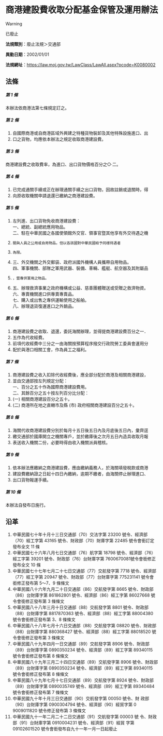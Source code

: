 # 商港建設費收取分配基金保管及運用辦法


> [!WARNING]
> 已廢止


**法規類別**：廢止法規＞交通部

**異動日期**：2002/01/01  

**法規網址**：https://law.moj.gov.tw/LawClass/LawAll.aspx?pcode=K0080002



## 法條
##### 第 1 條
本辦法依商港法第七條規定訂之。

##### 第 2 條
1. 自國際商港或自商港區域外興建之特種貨物裝卸及其他特殊設施進口、出
1. 口之貨物，均應依本辦法之規定收取商港建設費。

##### 第 3 條
商港建設費之收取費率，為進口、出口貨物價格百分之○‧二。

##### 第 4 條
1. 已完成通關手續或正在辦理通關手續之出口貨物，因故註銷或退關時，得
1. 向原收取機關申請退還已繳納之商港建設費。

##### 第 5 條
1. 左列進、出口貨物免收商港建設費：  
一、總統、副總統應用物品。  
二、駐在中華民國之各國使領館外交官、領事官暨其他享有外交待遇之機
1.     關與人員之公用或自用物品。但以各該國對中華民國給予同樣待遇者
1.     為限。
1. 三、外交機關之外交郵袋、政府派國外機構人員攜帶自用物品。  
四、軍事機關、部隊之軍用武器、裝備、車輛、艦艇、航空器及其附屬品
1.     ，暨專供軍用之物品。
1. 五、辦理救濟事業之政府機構或公益、慈善團體贈送或受贈之救濟物資。  
六、專賣機關進口供專賣專賣品。  
七、購入或出售之專供運輸使用之船舶。  
八、辦理退貨復運進口之外銷品。

##### 第 6 條
1. 商港建設費之收取、退還，委託海關辦理，並得提商港建設費百分之一．
1. 五作為代收經費。
1. 前項代收經費中三分之一由海關按預算程序撥交行政院勞工委員會運用分
1. 配於與港口相關工會，作為員工之福利。

##### 第 7 條
1. 商港建設費之收入扣除代收經費後，應全部分配於商港及相關商港建設，
1. 並由交通部按左列規定分配：  
一、百分之五十作為國際商港建設費用。  
二、其餘百分之五十按左列百分比分配：
1.  (一) 相關商港建設百分之五十。
1.  (二) 商港所在地之直轄市及縣 (市) 政府相關商港建設百分之五十。

##### 第 8 條
1. 海關代收商港建設費分別於每月十五日後五日內及月底後五日內，彙齊逕
1. 繳交通部於國庫開立之機關專戶，並於繳庫後之次月五日內造具收取月報
1. 表送收入機關二份，必要時得由收入機關派員稽核。

##### 第 9 條
1. 依本辦法應繳納之商港建設費，應由繳納義務人，於海關填發稅款或商港
1. 建設費繳納證之日起十四日內繳納，逾期不繳者，由海關停止辦理進口、
1. 出口貨物報運手續。

##### 第 10 條
本辦法自發布日施行。

## 沿革
1. 中華民國七十年十月十三日交通部（70）交法字第 23200  號令、經濟部（70）經工字第 43165  號令、財政部（70）財庫字第 22485  號令會銜訂定發布全文 11 條
1. 中華民國七十六年八月七日交通部（76）航字第 18798  號令、經濟部（76）經工字第 39201  號令、財政部（76）台財庫字第 7600670081號令會銜修正發布全文 10 條
1. 中華民國七十七年七月二十七日交通部（77）交航發字第 7718 號令、經濟部（77）經工字第 20947  號令、財政部（77）台財庫字第 775231141  號令會銜修正發布第 5～7、9  條條文
1. 中華民國八十六年九月二十日交通部（86）交航發字第 8665 號令、財政部（86）台財庫字第 861862801  號令、經濟部（86）經工字第 86027668 號令會銜修正發布第 3  條條文
1. 中華民國八十八年三月十日交通部（88）交航發字第 8801 號令、財政部（88）台財庫字第 8817870363 號令、經濟部（88）經工字第 88004380 號令會銜修正發布第 3、8 條條文
1. 中華民國八十八年七月十六日交通部（88）交航發字第 08820  號令、財政部（88）台財庫字第 880368427  號令、經濟部（88）經工字第 88018520 號令會銜修正發布第 3  條條文
1. 中華民國八十九年四月一日交通部（89）交航發字第 8906 號令、財政部（89）台財庫字第 0890350234 號令、經濟部（89）經工字第 89340115 號令會銜修正發布第 8  條條文
1. 中華民國八十九年三月二十四日交通部（89）交航發字第 8906 號令、財政部（89）台財庫字第 0890350234 號令、經濟部（89）經工字第 89340115 號令會銜修正發布第 8  條條文
1. 中華民國八十九年七月十七日交通部（89）交航發字第 8924 號令、財政部（89）台財庫字第 0890035749 號令、經濟部（89）經工字第 89340484 號令會銜修正發布第 7  條條文
1.  中華民國九十年十月三日交通部（90）交航發字第 00050  號令、財  政部（90）台財庫字第 0900304794 號令、經濟部（90）經貿字第 0  9009011820  號令修正發布第 3  條條文
1.  中華民國九十一年二月二十二日交通部（91）交航發字第 00003  號  令、財政部（91）台財庫字第 0910004231 號令、經濟部（91）經貿  字第 09102601520  號令會銜發布自九十一年一月一日起廢止
